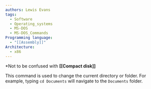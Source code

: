 ```yaml
---
authors: Lewis Evans
tags:
  - Software
  - Operating_systems
  - MS-DOS
  - MS-DOS_Commands
Programming language:
  - "[[Assembly]]"
Architecture:
  - x86
---
```

*Not to be confused with **[[Compact disk]]**

This command is used to change the current directory or folder. For example, typing `cd Documents` will navigate to the `Documents` folder.